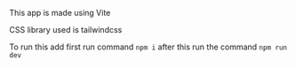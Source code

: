 This app is made using Vite

CSS library used is tailwindcss

To run this add first run command `npm i` after this run the command `npm run dev`